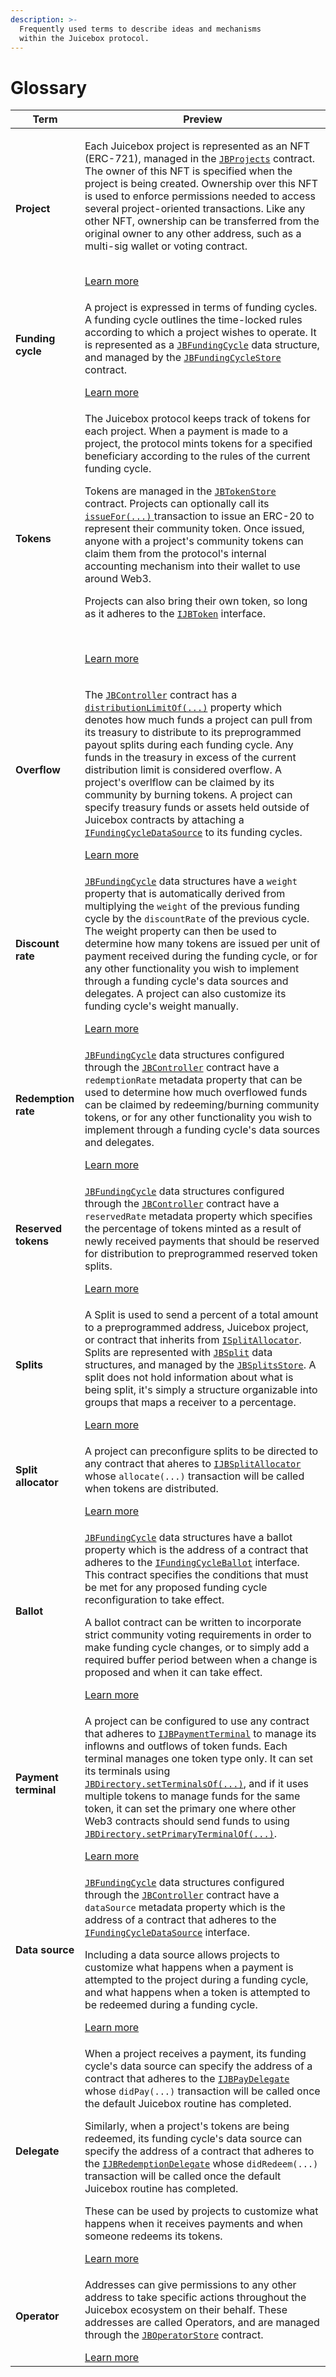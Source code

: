 ```yaml
---
description: >-
  Frequently used terms to describe ideas and mechanisms
  within the Juicebox protocol.
---
```


# Glossary

| Term                 | Preview                                                                                                                                                                                                                                                                                                                                                                                                                                                                                                                                                                                                                                                                                                                                                                                                                                                                                                                                                                                                                                                                      |
| -------------------- | ---------------------------------------------------------------------------------------------------------------------------------------------------------------------------------------------------------------------------------------------------------------------------------------------------------------------------------------------------------------------------------------------------------------------------------------------------------------------------------------------------------------------------------------------------------------------------------------------------------------------------------------------------------------------------------------------------------------------------------------------------------------------------------------------------------------------------------------------------------------------------------------------------------------------------------------------------------------------------------------------------------------------------------------------------------------------------- |
| **Project**          | <p>Each Juicebox project is represented as an NFT (ERC-721), managed in the <a href="/api/contracts/jbprojects/"><code>JBProjects</code></a> contract. The owner of this NFT is specified when the project is being created. Ownership over this NFT is used to enforce permissions needed to access several project-oriented transactions. Like any other NFT, ownership can be transferred from the original owner to any other address, such as a multi-sig wallet or voting contract.</p><br/>[Learn more](/learn/glossary/project.md)                                                                                                                                                                                                                                                                                                                                                                                                                                                                                                                  |
| **Funding cycle**    | <p>A project is expressed in terms of funding cycles. A funding cycle outlines the time-locked rules according to which a project wishes to operate. It is represented as a <a href="/api/data-structures/jbfundingcycle.md"><code>JBFundingCycle</code></a> data structure, and managed by the <a href="/api/contracts/jbfundingcyclestore/"><code>JBFundingCycleStore</code></a> contract.</p>[Learn more](/learn/glossary/funding-cycle.md)                                                                                                                                                                                                                                                                                                                                                                                                                                                                                                                                                                                            |
| **Tokens** | <p>The Juicebox protocol keeps track of tokens for each project. When a payment is made to a project, the protocol mints tokens for a specified beneficiary according to the rules of the current funding cycle.</p><p>Tokens are managed in the <a href="/api/contracts/jbtokenstore/"><code>JBTokenStore</code></a> contract. Projects can optionally call its <a href="/api/contracts/jbtokenstore/write/issuefor.md"><code>issueFor(...)</code> </a>transaction to issue an ERC-20 to represent their community token. Once issued, anyone with a project's community tokens can claim them from the protocol's internal accounting mechanism into their wallet to use around Web3.</p><p>Projects can also bring their own token, so long as it adheres to the <a href="/api/interfaces/ijbtoken.md"><code>IJBToken</code></a> interface.</p><br/><p>[Learn more](/learn/glossary/tokens.md)</p> |
| **Overflow**         | <p>The <a href="/api/contracts/or-controllers/jbcontroller/"><code>JBController</code></a> contract has a <a href="/api/contracts/or-controllers/jbcontroller/properties/distributionlimitof.md"><code>distributionLimitOf(...)</code></a> property which denotes how much funds a project can pull from its treasury to distribute to its preprogrammed payout splits during each funding cycle. Any funds in the treasury in excess of the current distribution limit is considered overflow. A project's overlflow can be claimed by its community by burning tokens. A project can specify treasury funds or assets held outside of Juicebox contracts by attaching a <a href="/api/interfaces/ijbfundingcycledatasource.md"><code>IFundingCycleDataSource</code></a> to its funding cycles.</p>[Learn more](/learn/glossary/overflow.md)                                                                                                                                                                         |
| **Discount rate**    | <p><a href="/api/data-structures/jbfundingcycle.md"><code>JBFundingCycle</code></a> data structures have a <code>weight</code> property that is automatically derived from multiplying the <code>weight</code> of the previous funding cycle by the <code>discountRate</code> of the previous cycle. The weight property can then be used to determine how many tokens are issued per unit of payment received during the funding cycle, or for any other functionality you wish to implement through a funding cycle's data sources and delegates. A project can also customize its funding cycle's weight manually.</p>[Learn more](/learn/glossary/discount-rate.md)                                                                                                                                                                                                                                                                                                                                                                                |
| **Redemption rate**  | <p><a href="/api/data-structures/jbfundingcycle.md"><code>JBFundingCycle</code></a> data structures configured through the <a href="/api/contracts/or-controllers/jbcontroller/"><code>JBController</code></a> contract have a <code>redemptionRate</code> metadata property that can be used to determine how much overflowed funds can be claimed by redeeming/burning community tokens, or for any other functionality you wish to implement through a funding cycle's data sources and delegates.</p>[Learn more](/learn/glossary/redemption-rate.md)                                                                                                                                                                                                                                                                                                                                                                                                                                                                                 |
| **Reserved tokens**  | <p><a href="/api/data-structures/jbfundingcycle.md"><code>JBFundingCycle</code></a> data structures configured through the <a href="/api/contracts/or-controllers/jbcontroller/"><code>JBController</code></a> contract have a <code>reservedRate</code> metadata property which specifies the percentage of tokens minted as a result of newly received payments that should be reserved for distribution to preprogrammed reserved token splits.</p>[Learn more](/learn/glossary/reserved-tokens.md)                                                                                                                                                                                                                                                                                                                                                                                                                                                                                                                                       |
| **Splits**           | <p>A Split is used to send a percent of a total amount to a preprogrammed address, Juicebox project, or contract that inherits from <a href="/api/interfaces/ijbsplitallocator.md"><code>ISplitAllocator</code></a>. Splits are represented with <a href="/api/data-structures/jbsplit.md"><code>JBSplit</code></a> data structures, and managed by the <a href="/api/contracts/jbsplitsstore/"><code>JBSplitsStore</code></a>. A split does not hold information about what is being split, it's simply a structure organizable into groups that maps a receiver to a percentage.</p>[Learn more](/learn/glossary/splits.md)                                                                                                                                                                                                                                                                                                                                                                                                |
| **Split allocator**         | <p>A project can preconfigure splits to be directed to any contract that aheres to <a href="/api/interfaces/ijbsplitallocator.md"><code>IJBSplitAllocator</code></a> whose <code>allocate(...)</code> transaction will be called when tokens are distributed.</p>[Learn more](/learn/glossary/split-allocator.md)                                                                                                                                                                                        |
| **Ballot**           | <p><a href="/api/data-structures/jbfundingcycle.md"><code>JBFundingCycle</code></a> data structures have a ballot property which is the address of a contract that adheres to the <a href="/api/interfaces/ijbfundingcycleballot.md"><code>IFundingCycleBallot</code></a> interface. This contract specifies the conditions that must be met for any proposed funding cycle reconfiguration to take effect.</p><p>A ballot contract can be written to incorporate strict community voting requirements in order to make funding cycle changes, or to simply add a required buffer period between when a change is proposed and when it can take effect.</p>[Learn more](/learn/glossary/ballot.md)                                                                                                                                                                                                                                                                                                                                           |
| **Payment terminal**         | <p>A project can be configured to use any contract that adheres to [`IJBPaymentTerminal`](/api/interfaces/ijbpaymentterminal.md) to manage its inflowns and outflows of token funds. Each terminal manages one token type only. It can set its terminals using [`JBDirectory.setTerminalsOf(...)`](/api/contracts/jbdirectory/write/setterminalsof.md), and if it uses multiple tokens to manage funds for the same token, it can set the primary one where other Web3 contracts should send funds to using [`JBDirectory.setPrimaryTerminalOf(...)`](/api/contracts/jbdirectory/write/setprimaryterminalof.md).</p>[Learn more](/learn/glossary/payment-terminal.md)                                                                                                                                                                                                                                                                                                                                                                                                                                                                                                                                                                                                                                                                                                                    |
| **Data source**      | <p><a href="/api/data-structures/jbfundingcycle.md"><code>JBFundingCycle</code></a> data structures configured through the <a href="/api/contracts/or-controllers/jbcontroller/"><code>JBController</code></a> contract have a <code>dataSource</code> metadata property which is the address of a contract that adheres to the <a href="/api/interfaces/ijbfundingcycledatasource.md"><code>IFundingCycleDataSource</code></a> interface.</p><p>Including a data source allows projects to customize what happens when a payment is attempted to the project during a funding cycle, and what happens when a token is attempted to be redeemed during a funding cycle.</p>[Learn more](./data-source.md)                                                                                                                                                                                                                                                                                                         |
| **Delegate**         | <p>When a project receives a payment, its funding cycle's data source can specify the address of a contract that adheres to the <a href="/api/interfaces/ijbpaydelegate.md"><code>IJBPayDelegate</code></a> whose <code>didPay(...)</code> transaction will be called once the default Juicebox routine has completed.</p><p>Similarly, when a project's tokens are being redeemed, its funding cycle's data source can specify the address of a contract that adheres to the <a href="/api/interfaces/ijbredemptiondelegate.md"><code>IJBRedemptionDelegate</code></a> whose <code>didRedeem(...)</code> transaction will be called once the default Juicebox routine has completed.</p><p>These can be used by projects to customize what happens when it receives payments and when someone redeems its tokens.</p>[Learn more](/learn/glossary/delegate.md)                                                                                                                                                                                        |
| **Operator**         | <p>Addresses can give permissions to any other address to take specific actions throughout the Juicebox ecosystem on their behalf. These addresses are called Operators, and are managed through the <a href="/api/contracts/jboperatorstore/"><code>JBOperatorStore</code></a> contract.</p>[Learn more](/learn/glossary/operator.md)                                                                                                                                                                                                                                                                                                                                                                                                                                                                                                                                                                                                                                                                                                                    |
